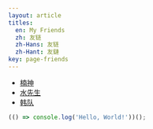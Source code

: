 ```yaml
---
layout: article
titles:
  en: My Friends
  zh: 友链
  zh-Hans: 友链
  zh-Hant: 友鏈
key: page-friends
---
```



- [楠神](https://zuhiul.github.io/)
- [水先生](https://lucien.ink)
- [韩队](https://xorsum.github.io/)



```javascript
(() => console.log('Hello, World!'))();
```

